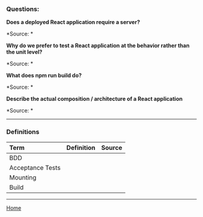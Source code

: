 ### Questions:

**Does a deployed React application require a server?**



*Source: *

**Why do we prefer to test a React application at the behavior rather than the unit level?**



*Source: *

**What does npm run build do?**



*Source: *

**Describe the actual composition / architecture of a React application**



*Source: *

---

### Definitions

|Term|Definition|Source|
|:--|:-:|--:|
|BDD|||
|Acceptance Tests|||
|Mounting|||
|Build|||

---

[Home](https://jchinzi.github.io/reading-notes/)